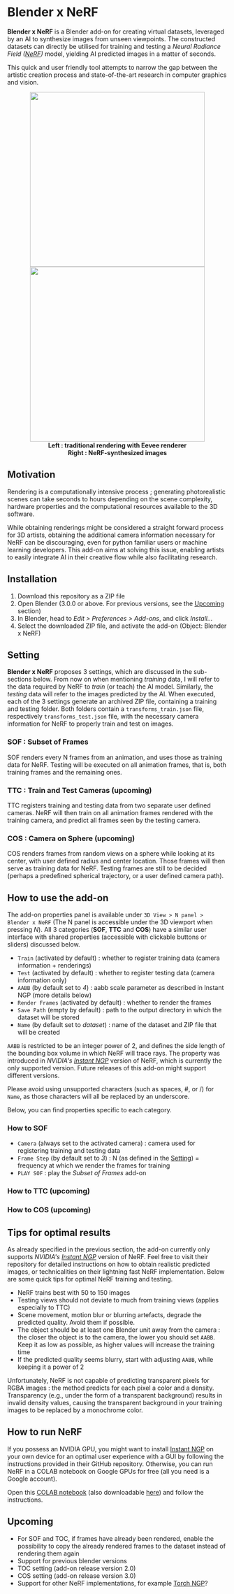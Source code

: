 # Blender x NeRF

**Blender x NeRF** is a Blender add-on for creating virtual datasets, leveraged by an AI to synthesize images from unseen viewpoints. The constructed datasets can directly be utilised for training and testing a *Neural Radiance Field ([NeRF](https://www.matthewtancik.com/nerf))* model, yielding AI predicted images in a matter of seconds.

This quick and user friendly tool attempts to narrow the gap between the artistic creation process and state-of-the-art research in computer graphics and vision.

<p align='center'>
  <img src='https://maximeraafat.github.io/assets/posts/donut_3/Donut3_compressed.gif' width='400'/>
  <img src='https://maximeraafat.github.io/assets/posts/donut_3/Donut3_NeRF_compressed.gif' width='400'>
  <br>
  <b>
    Left : traditional rendering with Eevee renderer
    <br>
    Right : NeRF-synthesized images
  </b>
</p>

## Motivation

Rendering is a computationally intensive process ; generating photorealistic scenes can take seconds to hours depending on the scene complexity, hardware properties and the computational resources available to the 3D software.

While obtaining renderings might be considered a straight forward process for 3D artists, obtaining the additional camera information necessary for NeRF can be discouraging, even for python familiar users or machine learning developers. This add-on aims at solving this issue, enabling artists to easily integrate AI in their creative flow while also facilitating research.


## Installation

1. Download this repository as a ZIP file
2. Open Blender (3.0.0 or above. For previous versions, see the [Upcoming](#upcoming) section)
3. In Blender, head to *Edit > Preferences > Add-ons*, and click *Install...*
4. Select the downloaded ZIP file, and activate the add-on (Object: Blender x NeRF)


## Setting

**Blender x NeRF** proposes 3 settings, which are discussed in the sub-sections below. From now on when mentioning *training* data, I will refer to the data required by NeRF to *train* (or teach) the AI model. Similarly, the *testing* data will refer to the images predicted by the AI.
When executed, each of the 3 settings generate an archived ZIP file, containing a training and testing folder. Both folders contain a `transforms_train.json` file, respectively `transforms_test.json` file, with the necessary camera information for NeRF to properly train and test on images.

### SOF : Subset of Frames

SOF renders every N frames from an animation, and uses those as training data for NeRF. Testing will be executed on all animation frames, that is, both training frames and the remaining ones.

### TTC : Train and Test Cameras (upcoming)

TTC registers training and testing data from two separate user defined cameras. NeRF will then train on all animation frames rendered with the training camera, and predict all frames seen by the testing camera.

### COS : Camera on Sphere (upcoming)

COS renders frames from random views on a sphere while looking at its center, with user defined radius and center location. Those frames will then serve as training data for NeRF. Testing frames are still to be decided (perhaps a predefined spherical trajectory, or a user defined camera path).


## How to use the add-on

The add-on properties panel is available under `3D View > N panel > Blender x NeRF` (The N panel is accessible under the 3D viewport when pressing *N*). All 3 categories (**SOF**, **TTC** and **COS**) have a similar user interface with shared properties (accessible with clickable buttons or sliders) discussed below.

* `Train` (activated by default) : whether to register training data (camera information + renderings)
* `Test` (activated by default) : whether to register testing data (camera information only)
* `AABB` (by default set to *4*) : aabb scale parameter as described in Instant NGP (more details below)
* `Render Frames` (activated by default) : whether to render the frames
* `Save Path` (empty by default) : path to the output directory in which the dataset will be stored
* `Name` (by default set to *dataset*) : name of the dataset and ZIP file that will be created

`AABB` is restricted to be an integer power of 2, and defines the side length of the bounding box volume in which NeRF will trace rays. The property was introduced in *NVIDIA's [Instant NGP](https://github.com/NVlabs/instant-ngp)* version of NeRF, which is currently the only supported version. Future releases of this add-on might support different versions.

Please avoid using unsupported characters (such as spaces, #, or /) for `Name`, as those characters will all be replaced by an underscore.

Below, you can find properties specific to each category.

### How to SOF

* `Camera` (always set to the activated camera) : camera used for registering training and testing data
* `Frame Step` (by default set to *3*) : N (as defined in the [Setting](#setting)) = frequency at which we render the frames for training
* `PLAY SOF` : play the *Subset of Frames* add-on

### How to TTC (upcoming)

### How to COS (upcoming)


## Tips for optimal results

As already specified in the previous section, the add-on currently only supports *NVIDIA's [Instant NGP](https://github.com/NVlabs/instant-ngp)* version of NeRF. Feel free to visit their repository for detailed instructions on how to obtain realistic predicted images, or technicalities on their lightning fast NeRF implementation. Below are some quick tips for optimal NeRF training and testing.

* NeRF trains best with 50 to 150 images
* Testing views should not deviate to much from training views (applies especially to TTC)
* Scene movement, motion blur or blurring artefacts, degrade the predicted quality. Avoid them if possible.
* The object should be at least one Blender unit away from the camera : the closer the object is to the camera, the lower you should set `AABB`. Keep it as low as possible, as higher values will increase the training time
* If the predicted quality seems blurry, start with adjusting `AABB`, while keeping it a power of 2

Unfortunately, NeRF is not capable of predicting transparent pixels for RGBA images : the method predicts for each pixel a color and a density. Transparency (e.g., under the form of a transparent background) results in invalid density values, causing the transparent background in your training images to be replaced by a monochrome color.


## How to run NeRF

If you possess an NVIDIA GPU, you might want to install [Instant NGP](https://github.com/NVlabs/instant-ngp) on your own device for an optimal user experience with a GUI by following the instructions provided in their GitHub repository. Otherwise, you can run NeRF in a COLAB notebook on Google GPUs for free (all you need is a Google account).

Open this [COLAB notebook](https://colab.research.google.com/drive/1CtF_0FgwzCZMYQzGXbye2iVS1ZLlq9Tw?usp=sharing) (also downloadable [here](https://gist.github.com/maximeraafat/122a63c81affd6d574c67d187b82b0b0)) and follow the instructions.


## Upcoming
* For SOF and TOC, if frames have already been rendered, enable the possibility to copy the already rendered frames to the dataset instead of rendering them again
* Support for previous blender versions
* TOC setting (add-on release version 2.0)
* COS setting (add-on release version 3.0)
* Support for other NeRF implementations, for example [Torch NGP](https://github.com/ashawkey/torch-ngp)?
<!--
* Extend add-on to Blender Market?
* Update testing.py to fit current version
* Once all settings are released : make quick explanatory video
-->
